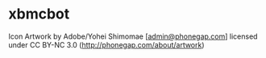 xbmcbot
=======

Icon Artwork by Adobe/Yohei Shimomae [admin@phonegap.com]
licensed under CC BY-NC 3.0 (http://phonegap.com/about/artwork)

